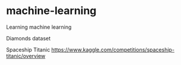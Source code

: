 # machine-learning

Learning machine learning

Diamonds dataset

Spaceship Titanic
https://www.kaggle.com/competitions/spaceship-titanic/overview

